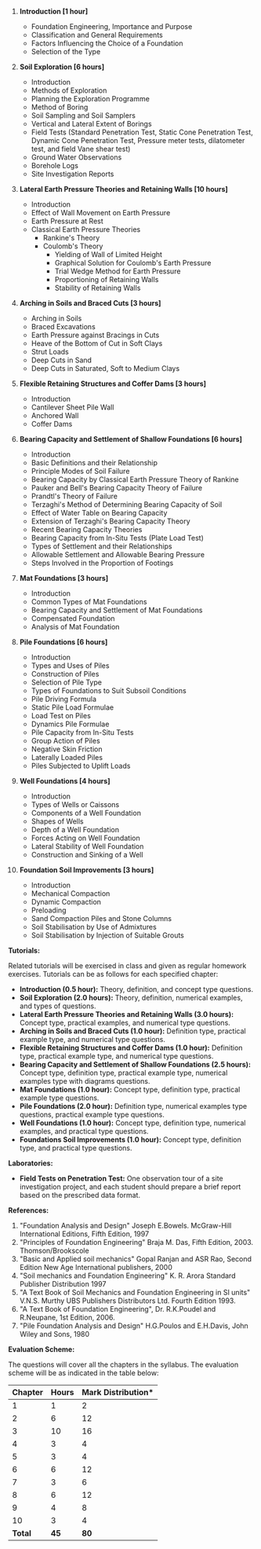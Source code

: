 1. **Introduction [1 hour]**
    * Foundation Engineering, Importance and Purpose
    * Classification and General Requirements
    * Factors Influencing the Choice of a Foundation
    * Selection of the Type

2. **Soil Exploration [6 hours]**
    * Introduction
    * Methods of Exploration
    * Planning the Exploration Programme
    * Method of Boring
    * Soil Sampling and Soil Samplers
    * Vertical and Lateral Extent of Borings
    * Field Tests (Standard Penetration Test, Static Cone Penetration Test, Dynamic Cone Penetration Test, Pressure meter tests, dilatometer test, and field Vane shear test)
    * Ground Water Observations
    * Borehole Logs
    * Site Investigation Reports

3. **Lateral Earth Pressure Theories and Retaining Walls [10 hours]**
    * Introduction
    * Effect of Wall Movement on Earth Pressure
    * Earth Pressure at Rest
    * Classical Earth Pressure Theories
        * Rankine's Theory
        * Coulomb's Theory
            * Yielding of Wall of Limited Height
            * Graphical Solution for Coulomb's Earth Pressure
            * Trial Wedge Method for Earth Pressure
            * Proportioning of Retaining Walls
            * Stability of Retaining Walls

4. **Arching in Soils and Braced Cuts [3 hours]**
    * Arching in Soils
    * Braced Excavations
    * Earth Pressure against Bracings in Cuts
    * Heave of the Bottom of Cut in Soft Clays
    * Strut Loads
    * Deep Cuts in Sand
    * Deep Cuts in Saturated, Soft to Medium Clays

5. **Flexible Retaining Structures and Coffer Dams [3 hours]**
    * Introduction
    * Cantilever Sheet Pile Wall
    * Anchored Wall
    * Coffer Dams

6. **Bearing Capacity and Settlement of Shallow Foundations [6 hours]**
    * Introduction
    * Basic Definitions and their Relationship
    * Principle Modes of Soil Failure
    * Bearing Capacity by Classical Earth Pressure Theory of Rankine
    * Pauker and Bell's Bearing Capacity Theory of Failure
    * Prandtl's Theory of Failure
    * Terzaghi's Method of Determining Bearing Capacity of Soil
    * Effect of Water Table on Bearing Capacity
    * Extension of Terzaghi's Bearing Capacity Theory
    * Recent Bearing Capacity Theories
    * Bearing Capacity from In-Situ Tests (Plate Load Test)
    * Types of Settlement and their Relationships
    * Allowable Settlement and Allowable Bearing Pressure
    * Steps Involved in the Proportion of Footings

7. **Mat Foundations [3 hours]**
    * Introduction
    * Common Types of Mat Foundations
    * Bearing Capacity and Settlement of Mat Foundations
    * Compensated Foundation
    * Analysis of Mat Foundation

8. **Pile Foundations [6 hours]**
    * Introduction
    * Types and Uses of Piles
    * Construction of Piles
    * Selection of Pile Type
    * Types of Foundations to Suit Subsoil Conditions
    * Pile Driving Formula
    * Static Pile Load Formulae
    * Load Test on Piles
    * Dynamics Pile Formulae
    * Pile Capacity from In-Situ Tests
    * Group Action of Piles
    * Negative Skin Friction
    * Laterally Loaded Piles
    * Piles Subjected to Uplift Loads

9. **Well Foundations [4 hours]**
    * Introduction
    * Types of Wells or Caissons
    * Components of a Well Foundation
    * Shapes of Wells
    * Depth of a Well Foundation
    * Forces Acting on Well Foundation
    * Lateral Stability of Well Foundation
    * Construction and Sinking of a Well

10. **Foundation Soil Improvements [3 hours]**
    * Introduction
    * Mechanical Compaction
    * Dynamic Compaction
    * Preloading
    * Sand Compaction Piles and Stone Columns
    * Soil Stabilisation by Use of Admixtures
    * Soil Stabilisation by Injection of Suitable Grouts

**Tutorials:**

Related tutorials will be exercised in class and given as regular homework exercises. Tutorials can be as follows for each specified chapter:

* **Introduction (0.5 hour):** Theory, definition, and concept type questions.
* **Soil Exploration (2.0 hours):** Theory, definition, numerical examples, and types of questions. 
* **Lateral Earth Pressure Theories and Retaining Walls (3.0 hours):** Concept type, practical examples, and numerical type questions.
* **Arching in Soils and Braced Cuts (1.0 hour):** Definition type, practical example type, and numerical type questions.
* **Flexible Retaining Structures and Coffer Dams (1.0 hour):** Definition type, practical example type, and numerical type questions.
* **Bearing Capacity and Settlement of Shallow Foundations (2.5 hours):** Concept type, definition type, practical example type, numerical examples type with diagrams questions.
* **Mat Foundations (1.0 hour):** Concept type, definition type, practical example type questions.
* **Pile Foundations (2.0 hour):** Definition type, numerical examples type questions, practical example type questions.
* **Well Foundations (1.0 hour):** Concept type, definition type, numerical examples, and practical type questions.
* **Foundations Soil Improvements (1.0 hour):** Concept type, definition type, and practical type questions.

**Laboratories:**

* **Field Tests on Penetration Test:** One observation tour of a site investigation project, and each student should prepare a brief report based on the prescribed data format.

**References:**

1. "Foundation Analysis and Design" Joseph E.Bowels. McGraw-Hill International Editions, Fifth Edition, 1997
2. "Principles of Foundation Engineering" Braja M. Das, Fifth Edition, 2003. Thomson/Brookscole
3. "Basic and Applied soil mechanics" Gopal Ranjan and ASR Rao, Second Edition New Age International publishers, 2000
4. "Soil mechanics and Foundation Engineering" K. R. Arora Standard Publisher Distribution 1997
5. "A Text Book of Soil Mechanics and Foundation Engineering in SI units" V.N.S. Murthy UBS Publishers Distributors Ltd. Fourth Edition 1993.
6. "A Text Book of Foundation Engineering", Dr. R.K.Poudel and R.Neupane, 1st Edition, 2006.
7. "Pile Foundation Analysis and Design" H.G.Poulos and E.H.Davis, John Wiley and Sons, 1980

**Evaluation Scheme:**

The questions will cover all the chapters in the syllabus. The evaluation scheme will be as indicated in the table below:

| Chapter   | Hours  | Mark Distribution* |
| --------- | ------ | ------------------ |
| 1         | 1      | 2                  |
| 2         | 6      | 12                 |
| 3         | 10     | 16                 |
| 4         | 3      | 4                  |
| 5         | 3      | 4                  |
| 6         | 6      | 12                 |
| 7         | 3      | 6                  |
| 8         | 6      | 12                 |
| 9         | 4      | 8                  |
| 10        | 3      | 4                  |
| **Total** | **45** | **80**             |